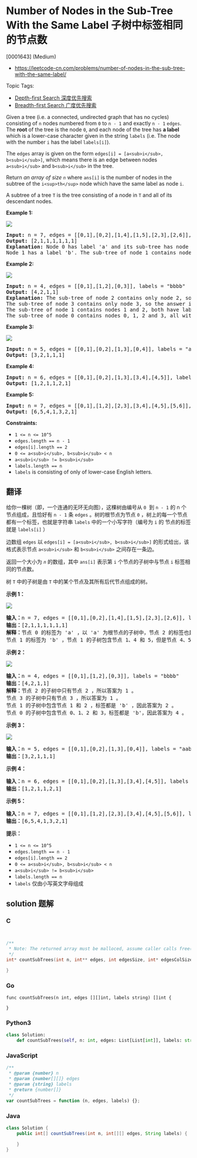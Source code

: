 # Number of Nodes in the Sub-Tree With the Same Label 子树中标签相同的节点数

[0001643] (Medium)

- https://leetcode-cn.com/problems/number-of-nodes-in-the-sub-tree-with-the-same-label/

Topic Tags:

- [Depth-first Search 深度优先搜索](https://leetcode-cn.com/tag/depth-first-search/)
- [Breadth-first Search 广度优先搜索](https://leetcode-cn.com/tag/breadth-first-search/)

Given a tree (i.e. a connected, undirected graph that has no cycles) consisting of `n` nodes numbered from `0` to `n - 1` and exactly `n - 1` `edges`. The **root** of the tree is the node `0`, and each node of the tree has **a label** which is a lower-case character given in the string `labels` (i.e. The node with the number `i` has the label `labels[i]`).

The `edges` array is given on the form `edges[i] = [a<sub>i</sub>, b<sub>i</sub>]`, which means there is an edge between nodes `a<sub>i</sub>` and `b<sub>i</sub>` in the tree.

Return _an array of size `n`_ where `ans[i]` is the number of nodes in the subtree of the `i<sup>th</sup>` node which have the same label as node `i`.

A subtree of a tree `T` is the tree consisting of a node in `T` and all of its descendant nodes.

**Example 1:**

![](https://assets.leetcode.com/uploads/2020/07/01/q3e1.jpg)

<pre><strong>Input:</strong> n = 7, edges = [[0,1],[0,2],[1,4],[1,5],[2,3],[2,6]], labels = "abaedcd"
<strong>Output:</strong> [2,1,1,1,1,1,1]
<strong>Explanation:</strong> Node 0 has label 'a' and its sub-tree has node 2 with label 'a' as well, thus the answer is 2. Notice that any node is part of its sub-tree.
Node 1 has a label 'b'. The sub-tree of node 1 contains nodes 1,4 and 5, as nodes 4 and 5 have different labels than node 1, the answer is just 1 (the node itself).
</pre>

**Example 2:**

![](https://assets.leetcode.com/uploads/2020/07/01/q3e2.jpg)

<pre><strong>Input:</strong> n = 4, edges = [[0,1],[1,2],[0,3]], labels = "bbbb"
<strong>Output:</strong> [4,2,1,1]
<strong>Explanation:</strong> The sub-tree of node 2 contains only node 2, so the answer is 1.
The sub-tree of node 3 contains only node 3, so the answer is 1.
The sub-tree of node 1 contains nodes 1 and 2, both have label 'b', thus the answer is 2.
The sub-tree of node 0 contains nodes 0, 1, 2 and 3, all with label 'b', thus the answer is 4.
</pre>

**Example 3:**

![](https://assets.leetcode.com/uploads/2020/07/01/q3e3.jpg)

<pre><strong>Input:</strong> n = 5, edges = [[0,1],[0,2],[1,3],[0,4]], labels = "aabab"
<strong>Output:</strong> [3,2,1,1,1]
</pre>

**Example 4:**

<pre><strong>Input:</strong> n = 6, edges = [[0,1],[0,2],[1,3],[3,4],[4,5]], labels = "cbabaa"
<strong>Output:</strong> [1,2,1,1,2,1]
</pre>

**Example 5:**

<pre><strong>Input:</strong> n = 7, edges = [[0,1],[1,2],[2,3],[3,4],[4,5],[5,6]], labels = "aaabaaa"
<strong>Output:</strong> [6,5,4,1,3,2,1]
</pre>

**Constraints:**

- `1 <= n <= 10^5`
- `edges.length == n - 1`
- `edges[i].length == 2`
- `0 <= a<sub>i</sub>, b<sub>i</sub> < n`
- `a<sub>i</sub> != b<sub>i</sub>`
- `labels.length == n`
- `labels` is consisting of only of lower-case English letters.

## 翻译

给你一棵树（即，一个连通的无环无向图），这棵树由编号从 `0`  到 `n - 1` 的 n 个节点组成，且恰好有 `n - 1` 条 `edges` 。树的根节点为节点 `0` ，树上的每一个节点都有一个标签，也就是字符串 `labels` 中的一个小写字符（编号为 `i` 的 节点的标签就是 `labels[i]` ）

边数组 `edges` 以 `edges[i] = [a<sub>i</sub>, b<sub>i</sub>]` 的形式给出，该格式表示节点 `a<sub>i</sub>` 和 `b<sub>i</sub>` 之间存在一条边。

返回一个大小为 _`n`_ 的数组，其中 `ans[i]` 表示第 `i` 个节点的子树中与节点 `i` 标签相同的节点数。

树 `T` 中的子树是由 `T` 中的某个节点及其所有后代节点组成的树。

**示例 1：**

![](https://assets.leetcode-cn.com/aliyun-lc-upload/uploads/2020/07/19/q3e1.jpg)

<pre><strong>输入：</strong>n = 7, edges = [[0,1],[0,2],[1,4],[1,5],[2,3],[2,6]], labels = "abaedcd"
<strong>输出：</strong>[2,1,1,1,1,1,1]
<strong>解释：</strong>节点 0 的标签为 'a' ，以 'a' 为根节点的子树中，节点 2 的标签也是 'a' ，因此答案为 2 。注意树中的每个节点都是这棵子树的一部分。
节点 1 的标签为 'b' ，节点 1 的子树包含节点 1、4 和 5，但是节点 4、5 的标签与节点 1 不同，故而答案为 1（即，该节点本身）。
</pre>

**示例 2：**

![](https://assets.leetcode-cn.com/aliyun-lc-upload/uploads/2020/07/19/q3e2.jpg)

<pre><strong>输入：</strong>n = 4, edges = [[0,1],[1,2],[0,3]], labels = "bbbb"
<strong>输出：</strong>[4,2,1,1]
<strong>解释：</strong>节点 2 的子树中只有节点 2 ，所以答案为 1 。
节点 3 的子树中只有节点 3 ，所以答案为 1 。
节点 1 的子树中包含节点 1 和 2 ，标签都是 'b' ，因此答案为 2 。
节点 0 的子树中包含节点 0、1、2 和 3，标签都是 'b'，因此答案为 4 。
</pre>

**示例 3：**

![](https://assets.leetcode-cn.com/aliyun-lc-upload/uploads/2020/07/19/q3e3.jpg)

<pre><strong>输入：</strong>n = 5, edges = [[0,1],[0,2],[1,3],[0,4]], labels = "aabab"
<strong>输出：</strong>[3,2,1,1,1]
</pre>

**示例 4：**

<pre><strong>输入：</strong>n = 6, edges = [[0,1],[0,2],[1,3],[3,4],[4,5]], labels = "cbabaa"
<strong>输出：</strong>[1,2,1,1,2,1]
</pre>

**示例 5：**

<pre><strong>输入：</strong>n = 7, edges = [[0,1],[1,2],[2,3],[3,4],[4,5],[5,6]], labels = "aaabaaa"
<strong>输出：</strong>[6,5,4,1,3,2,1]
</pre>

**提示：**

- `1 <= n <= 10^5`
- `edges.length == n - 1`
- `edges[i].length == 2`
- `0 <= a<sub>i</sub>, b<sub>i</sub> < n`
- `a<sub>i</sub> != b<sub>i</sub>`
- `labels.length == n`
- `labels` 仅由小写英文字母组成

## solution 题解

### C

```c


/**
 * Note: The returned array must be malloced, assume caller calls free().
 */
int* countSubTrees(int n, int** edges, int edgesSize, int* edgesColSize, char * labels, int* returnSize){

}
```

### Go

```golang
func countSubTrees(n int, edges [][]int, labels string) []int {

}
```

### Python3

```python
class Solution:
    def countSubTrees(self, n: int, edges: List[List[int]], labels: str) -> List[int]:
```

### JavaScript

```javascript
/**
 * @param {number} n
 * @param {number[][]} edges
 * @param {string} labels
 * @return {number[]}
 */
var countSubTrees = function (n, edges, labels) {};
```

### Java

```java
class Solution {
    public int[] countSubTrees(int n, int[][] edges, String labels) {

    }
}
```
